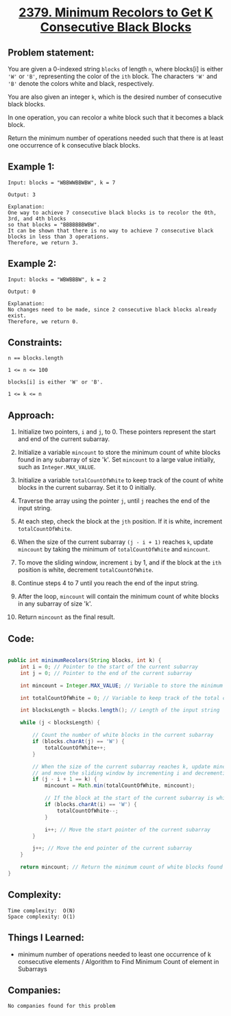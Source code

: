 <h1 align="center"><a href="https://leetcode.com/problems/minimum-recolors-to-get-k-consecutive-black-blocks/description/" target="_blank">2379. Minimum Recolors to Get K Consecutive Black Blocks</a></h1>

## Problem statement:
You are given a 0-indexed string `blocks` of length `n`, where blocks[i] is either `'W'` or `'B'`, representing the color of the `ith` block. The characters `'W'` and `'B'` denote the colors white and black, respectively.

You are also given an integer `k`, which is the desired number of consecutive black blocks.

In one operation, you can recolor a white block such that it becomes a black block.

Return the minimum number of operations needed such that there is at least one occurrence of k consecutive black blocks.

 


## Example 1:

```
Input: blocks = "WBBWWBBWBW", k = 7

Output: 3

Explanation:
One way to achieve 7 consecutive black blocks is to recolor the 0th, 3rd, and 4th blocks
so that blocks = "BBBBBBBWBW". 
It can be shown that there is no way to achieve 7 consecutive black blocks in less than 3 operations.
Therefore, we return 3.
```

## Example 2:

```
Input: blocks = "WBWBBBW", k = 2

Output: 0

Explanation:
No changes need to be made, since 2 consecutive black blocks already exist.
Therefore, we return 0.
```



## Constraints:

```
n == blocks.length

1 <= n <= 100

blocks[i] is either 'W' or 'B'.

1 <= k <= n
```


 

##  Approach:

1. Initialize two pointers, `i` and `j`, to 0. These pointers represent the start and end of the current subarray.

2. Initialize a variable `mincount` to store the minimum count of white blocks found in any subarray of size 'k'. Set `mincount` to a large value initially, such as `Integer.MAX_VALUE`.

3. Initialize a variable `totalCountOfWhite` to keep track of the count of white blocks in the current subarray. Set it to 0 initially.

4. Traverse the array using the pointer `j`, until `j` reaches the end of the input string.

5. At each step, check the block at the `jth` position. If it is white, increment `totalCountOfWhite`.

6. When the size of the current subarray `(j - i + 1)` reaches `k`, update `mincount` by taking the minimum of `totalCountOfWhite` and `mincount`.

7. To move the sliding window, increment `i` by 1, and if the block at the `ith` position is white, decrement `totalCountOfWhite`.

8. Continue steps 4 to 7 until you reach the end of the input string.

9. After the loop, `mincount` will contain the minimum count of white blocks in any subarray of size 'k'.

10. Return `mincount` as the final result.




## Code: 

```java

public int minimumRecolors(String blocks, int k) {
    int i = 0; // Pointer to the start of the current subarray
    int j = 0; // Pointer to the end of the current subarray

    int mincount = Integer.MAX_VALUE; // Variable to store the minimum count of white blocks

    int totalCountOfWhite = 0; // Variable to keep track of the total count of white blocks in the current subarray

    int blocksLength = blocks.length(); // Length of the input string

    while (j < blocksLength) {

        // Count the number of white blocks in the current subarray
        if (blocks.charAt(j) == 'W') {
            totalCountOfWhite++;
        }

        // When the size of the current subarray reaches k, update mincount
        // and move the sliding window by incrementing i and decrementing totalCountOfWhite
        if (j - i + 1 == k) {
            mincount = Math.min(totalCountOfWhite, mincount);

            // If the block at the start of the current subarray is white, decrement totalCountOfWhite
            if (blocks.charAt(i) == 'W') {
                totalCountOfWhite--;
            }

            i++; // Move the start pointer of the current subarray
        }

        j++; // Move the end pointer of the current subarray
    }

    return mincount; // Return the minimum count of white blocks found in any k-sized subarray
}


```







## Complexity:

```
Time complexity:  O(N)
Space complexity: O(1)
```

## Things I Learned:

- minimum number of operations needed to least one occurrence of k consecutive elements / Algorithm to Find Minimum Count of element in Subarrays

  


## Companies:

```
No companies found for this problem
```





